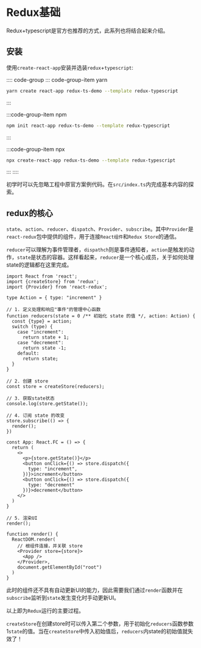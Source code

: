 # Redux基础

Redux+typescript是官方也推荐的方式，此系列也将结合起来介绍。

## 安装

使用`create-react-app`安装并选装`redux`+`typescript`:

:::: code-group
::: code-group-item yarn

```bash
yarn create react-app redux-ts-demo --template redux-typescript
```

:::

:::code-group-item npm

```bash
npm init react-app redux-ts-demo --template redux-typescript
```

:::

:::code-group-item npx

```bash
npx create-react-app redux-ts-demo --template redux-typescript
```

:::
::::

初学时可以先忽略工程中原官方案例代码。在`src/index.ts`内完成基本内容的探索。

## redux的核心

`state`、`action`、`reducer`、`dispatch`、`Provider`、`subscribe`。其中`Provider`是`react-redux`包中提供的组件，用于连接`React组件`和`Redux Store`的通信。

`reducer`可以理解为事件管理者，`dispathch`则是事件通知者，`action`是触发的动作，`state`是状态的容器。这样看起来，`reducer`是一个核心成员，关于如何处理state的逻辑都在这里完成。


```tsx
import React from 'react';
import {createStore} from 'redux';
import {Provider} from 'react-redux';

type Action = { type: "increment" }

// 1. 定义处理和响应"事件"的管理中心函数
function reducers(state = 0 /** 初始化 state 的值 */, action: Action) {
  const {type} = action;
  switch (type) {
    case "increment": 
      return state + 1;
    case "decrement": 
      return state -1;
    default: 
      return state;
  }
}

// 2. 创建 store
const store = createStore(reducers);

// 3. 获取state状态
console.log(store.getState());

// 4. 订阅 state 的改变
store.subscribe(() => {
  render();
})

const App: React.FC = () => {
  return (
    <>
      <p>{store.getState()}</p>
      <button onClick={() => store.dispatch({
        type: "increment",
      })}>increment</button>
      <button onClick={() => store.dispatch({
        type: "decrement"
      })}>decrement</button>
    </>
  )
}

// 5. 渲染UI
render();

function render() {
  ReactDOM.render(
    // 根组件连接，并关联 store 
    <Provider store={store}>
      <App />
    </Provider>,
    document.getElementById("root")
  )
}
```

此时的组件还不具有自动更新UI的能力，因此需要我们通过`render`函数并在`subscribe`监听到`state`发生变化时手动更新UI。

以上即为`Redux`运行的主要过程。

`createStore`在创建store时可以传入第二个参数，用于初始化`reducers`函数参数1`state`的值。当在`createStore`中传入初始值后，`reducers`内state的初始值就失效了！